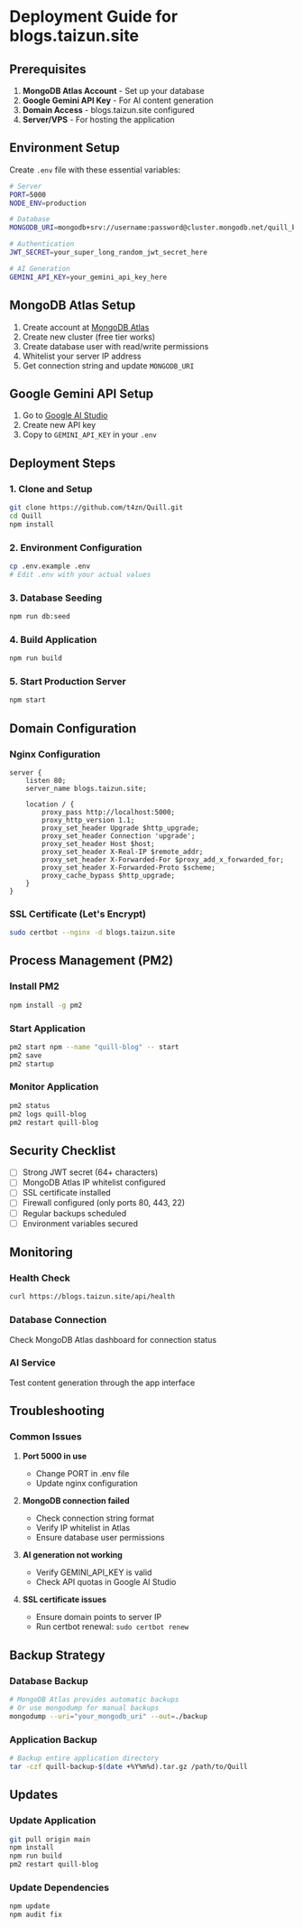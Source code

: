 # Deployment Guide for blogs.taizun.site

## Prerequisites

1. **MongoDB Atlas Account** - Set up your database
2. **Google Gemini API Key** - For AI content generation
3. **Domain Access** - blogs.taizun.site configured
4. **Server/VPS** - For hosting the application

## Environment Setup

Create `.env` file with these essential variables:

```bash
# Server
PORT=5000
NODE_ENV=production

# Database
MONGODB_URI=mongodb+srv://username:password@cluster.mongodb.net/quill_blog?retryWrites=true&w=majority

# Authentication
JWT_SECRET=your_super_long_random_jwt_secret_here

# AI Generation
GEMINI_API_KEY=your_gemini_api_key_here
```

## MongoDB Atlas Setup

1. Create account at [MongoDB Atlas](https://www.mongodb.com/atlas)
2. Create new cluster (free tier works)
3. Create database user with read/write permissions
4. Whitelist your server IP address
5. Get connection string and update `MONGODB_URI`

## Google Gemini API Setup

1. Go to [Google AI Studio](https://aistudio.google.com/app/apikey)
2. Create new API key
3. Copy to `GEMINI_API_KEY` in your `.env`

## Deployment Steps

### 1. Clone and Setup
```bash
git clone https://github.com/t4zn/Quill.git
cd Quill
npm install
```

### 2. Environment Configuration
```bash
cp .env.example .env
# Edit .env with your actual values
```

### 3. Database Seeding
```bash
npm run db:seed
```

### 4. Build Application
```bash
npm run build
```

### 5. Start Production Server
```bash
npm start
```

## Domain Configuration

### Nginx Configuration
```nginx
server {
    listen 80;
    server_name blogs.taizun.site;
    
    location / {
        proxy_pass http://localhost:5000;
        proxy_http_version 1.1;
        proxy_set_header Upgrade $http_upgrade;
        proxy_set_header Connection 'upgrade';
        proxy_set_header Host $host;
        proxy_set_header X-Real-IP $remote_addr;
        proxy_set_header X-Forwarded-For $proxy_add_x_forwarded_for;
        proxy_set_header X-Forwarded-Proto $scheme;
        proxy_cache_bypass $http_upgrade;
    }
}
```

### SSL Certificate (Let's Encrypt)
```bash
sudo certbot --nginx -d blogs.taizun.site
```

## Process Management (PM2)

### Install PM2
```bash
npm install -g pm2
```

### Start Application
```bash
pm2 start npm --name "quill-blog" -- start
pm2 save
pm2 startup
```

### Monitor Application
```bash
pm2 status
pm2 logs quill-blog
pm2 restart quill-blog
```

## Security Checklist

- [ ] Strong JWT secret (64+ characters)
- [ ] MongoDB Atlas IP whitelist configured
- [ ] SSL certificate installed
- [ ] Firewall configured (only ports 80, 443, 22)
- [ ] Regular backups scheduled
- [ ] Environment variables secured

## Monitoring

### Health Check
```bash
curl https://blogs.taizun.site/api/health
```

### Database Connection
Check MongoDB Atlas dashboard for connection status

### AI Service
Test content generation through the app interface

## Troubleshooting

### Common Issues

1. **Port 5000 in use**
   - Change PORT in .env file
   - Update nginx configuration

2. **MongoDB connection failed**
   - Check connection string format
   - Verify IP whitelist in Atlas
   - Ensure database user permissions

3. **AI generation not working**
   - Verify GEMINI_API_KEY is valid
   - Check API quotas in Google AI Studio

4. **SSL certificate issues**
   - Ensure domain points to server IP
   - Run certbot renewal: `sudo certbot renew`

## Backup Strategy

### Database Backup
```bash
# MongoDB Atlas provides automatic backups
# Or use mongodump for manual backups
mongodump --uri="your_mongodb_uri" --out=./backup
```

### Application Backup
```bash
# Backup entire application directory
tar -czf quill-backup-$(date +%Y%m%d).tar.gz /path/to/Quill
```

## Updates

### Update Application
```bash
git pull origin main
npm install
npm run build
pm2 restart quill-blog
```

### Update Dependencies
```bash
npm update
npm audit fix
```